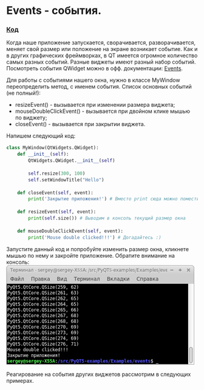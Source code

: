 # Events - события.
### [Код](../Examples/events/events.py)

Когда наше приложение запускается, сворачивается, разворачивается, меняет свой размер или положение на экране возникает событие. Как и в других графических фреймворках, в QT имеется огромное количество самых разных событий. Разные виджеты имеют разный набор событий. Посмотреть события QWidget можно в офф. документации: [Events](https://doc.qt.io/qtforpython/PySide6/QtWidgets/QWidget.html#events).

Для работы с событиями нашего окна, нужно в классе MyWindow переопределить метод, с именем события.
Список основных событий (не полный!):
+ resizeEvent() - вызывается при изменении размера виджета;
+ mouseDoubleClickEvent() - вызывается при двойном клике мышью по виджету;
+ closeEvent() - вызывается при закрытии виджета.

Напишем следующий код:
```python
class MyWindow(QtWidgets.QWidget):
    def __init__(self):
        QtWidgets.QWidget.__init__(self)

        self.resize(300, 100)
        self.setWindowTitle("Hello")

    def closeEvent(self, event):
        print('Закрытие приложения!') # Вместо print сюда можно поместить, например, метод сохранения настроек, закрытие соединения с базой данных, и т.д.
        
    def resizeEvent(self, event):
        print(self.size()) # Выводим в консоль текущий размер окна

    def mouseDoubleClickEvent(self, event):
        print('Mouse double clicked!!!') # Догадайтесь :)
```
Запустите данный код и попробуйте изменить размер окна, кликнете мышью по нему и закройте приложение. Обратите внимание на консоль:
![](images/events1.png)

Реагирование на события других виджетов рассмотрим в следующих примерах.